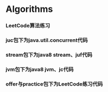 # Algorithms

### LeetCode算法练习

### juc包下为java.util.concurrent代码
### stream包下为java8 stream、juf代码
### jvm包下为java8 jvm、jc代码
### offer与practice包下为LeetCode练习代码
